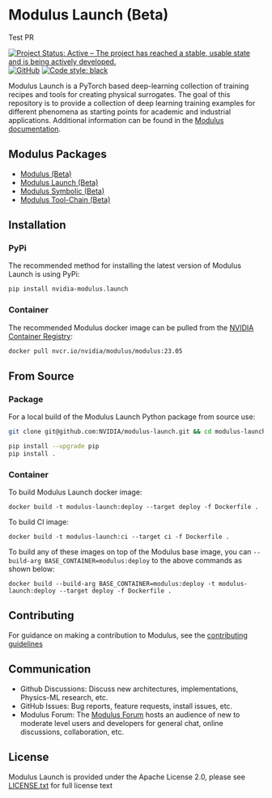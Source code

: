 # Modulus Launch (Beta)

Test PR

[![Project Status: Active – The project has reached a stable, usable state and is being actively developed.](https://www.repostatus.org/badges/latest/active.svg)](https://www.repostatus.org/#active)
[![GitHub](https://img.shields.io/github/license/NVIDIA/modulus-launch)](https://github.com/NVIDIA/modulus-launch/blob/master/LICENSE.txt)
[![Code style: black](https://img.shields.io/badge/code%20style-black-000000.svg)](https://github.com/psf/black)

Modulus Launch is a PyTorch based deep-learning collection of training recipes and tools for creating physical surrogates. 
The goal of this repository is to provide a collection of deep learning training examples for different phenomena as starting points for academic and industrial applications.
Additional information can be found in the [Modulus documentation](https://docs.nvidia.com/modulus/index.html#launch).


## Modulus Packages

- [Modulus (Beta)](https://github.com/NVIDIA/modulus)
- [Modulus Launch (Beta)](https://github.com/NVIDIA/modulus-launch)
- [Modulus Symbolic (Beta)](https://github.com/NVIDIA/modulus-sym)
- [Modulus Tool-Chain (Beta)](https://github.com/NVIDIA/modulus-toolchain)

## Installation 

### PyPi

The recommended method for installing the latest version of Modulus Launch is using PyPi:
```Bash
pip install nvidia-modulus.launch
```

### Container

The recommended Modulus docker image can be pulled from the [NVIDIA Container Registry](https://catalog.ngc.nvidia.com/orgs/nvidia/teams/modulus/containers/modulus):
```Bash
docker pull nvcr.io/nvidia/modulus/modulus:23.05
```

## From Source

### Package
For a local build of the Modulus Launch Python package from source use:
```Bash
git clone git@github.com:NVIDIA/modulus-launch.git && cd modulus-launch

pip install --upgrade pip
pip install .
```

### Container

To build Modulus Launch docker image:
```
docker build -t modulus-launch:deploy --target deploy -f Dockerfile .
```

To build CI image:
```
docker build -t modulus-launch:ci --target ci -f Dockerfile .
```

To build any of these images on top of the Modulus base image, you can `--build-arg BASE_CONTAINER=modulus:deploy` to the above commands as shown below:
```
docker build --build-arg BASE_CONTAINER=modulus:deploy -t modulus-launch:deploy --target deploy -f Dockerfile .
```

## Contributing

For guidance on making a contribution to Modulus, see the [contributing guidelines](https://github.com/NVIDIA/modulus-launch/blob/main/CONTRIBUTING.md)

## Communication
* Github Discussions: Discuss new architectures, implementations, Physics-ML research, etc. 
* GitHub Issues: Bug reports, feature requests, install issues, etc.
* Modulus Forum: The [Modulus Forum](https://forums.developer.nvidia.com/c/physics-simulation/modulus-physics-ml-model-framework) hosts an audience of new to moderate level users and developers for general chat, online discussions, collaboration, etc. 

## License
Modulus Launch is provided under the Apache License 2.0, please see [LICENSE.txt](./LICENSE.txt) for full license text
